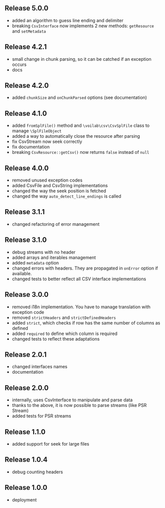 ## Release 5.0.0

- added an algorithm to guess line ending and delimiter
- breaking `CsvInterface` now implements 2 new methods: `getResource` and `setMetadata`

## Release 4.2.1

- small change in chunk parsing, so it can be catched if an exception occurs
- docs

## Release 4.2.0

- added `chunkSize` and `onChunkParsed` options (see documentation)

## Release 4.1.0

- added `fromSplFile()` method and `\voilab\csv\CsvSplFile` class to manage `\SplFileObject`
- added a way to automatically close the resource after parsing
- fix CsvStream now seek correctly
- fix documentation
- breaking `CsvResource::getCsv()` now returns `false` instead of `null`

## Release 4.0.0

- removed unused exception codes
- added CsvFile and CsvString implementations
- changed the way the seek position is fetched
- changed the way `auto_detect_line_endings` is called

## Release 3.1.1

- changed refactoring of error management

## Release 3.1.0

- debug streams with no header
- added arrays and iterables management
- added `metadata` option
- changed errors with headers. They are propagated in `onError` option if available.
- changed tests to better reflect all CSV interface implementations

## Release 3.0.0

- removed i18n implementation. You have to manage translation with exception code
- removed `strictHeaders` and `strictDefinedHeaders`
- added `strict`, which checks if row has the same number of columns as defined
- added `required` to define which column is required
- changed tests to reflect these adaptations

## Release 2.0.1

- changed interfaces names
- documentation

## Release 2.0.0

- internally, uses CsvInterface to manipulate and parse data
- thanks to the above, it is now possible to parse streams (like PSR Stream)
- added tests for PSR streams

## Release 1.1.0

- added support for seek for large files

## Release 1.0.4

- debug counting headers

## Release 1.0.0

- deployment
